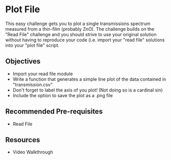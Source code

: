 # Plot File

This easy challenge gets you to plot a single transmissions spectrum measured from a thin-film (probably ZnO). The challenge builds on the "Read File" challenge and you should strive to use your original solution without having to reproduce your code (i.e. import your "read file" solutions into your "plot file" script.


## Objectives

  + Import your read file module
  + Write a function that generates a simple line plot of the data contained in "transmission.csv"
  + Don't forget to label the axis of you plot! (Not doing so is a cardinal sin)
  + Include the option to save the plot as a .png file

## Recommended Pre-requisites

  + Read File

## Resources

  + Video Walkthrough




